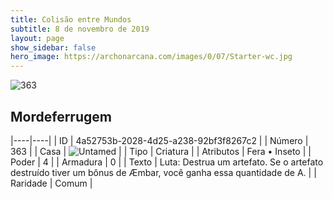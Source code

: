 ```yaml
---
title: Colisão entre Mundos
subtitle: 8 de novembro de 2019
layout: page
show_sidebar: false
hero_image: https://archonarcana.com/images/0/07/Starter-wc.jpg
---
```


![363](https://cdn.keyforgegame.com/media/card_front/pt/452_363_8JCMCV4VJGQC_pt.png)

## Mordeferrugem

|----|----|
| ID | 4a52753b-2028-4d25-a238-92bf3f8267c2 |
| Número | 363 |
| Casa | ![Untamed](https://archonarcana.com/images/thumb/b/bd/Untamed.png/22px-Untamed.png "Indomados") |
| Tipo | Criatura |
| Atributos | Fera • Inseto |
| Poder | 4 |
| Armadura | 0 |
| Texto | Luta: Destrua um artefato. Se o artefato destruído tiver um bônus de Æmbar, você ganha essa quantidade de A. |
| Raridade | Comum |
